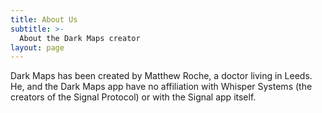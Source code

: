 ```yaml
---
title: About Us
subtitle: >-
  About the Dark Maps creator
layout: page
---
```


Dark Maps has been created by Matthew Roche, a doctor living in Leeds. He, and the Dark Maps app have no affiliation with Whisper Systems (the creators of the Signal Protocol) or with the Signal app itself.
